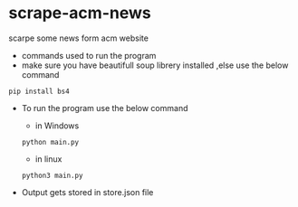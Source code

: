 # scrape-acm-news

scarpe some news form acm website

- commands used to run the program
- make sure you have beautifull soup librery installed ,else use the below command

```
pip install bs4
```

- To run the program use the below command

  - in Windows

  ```
  python main.py
  ```

  - in linux

  ```
  python3 main.py
  ```

- Output gets stored in store.json file

